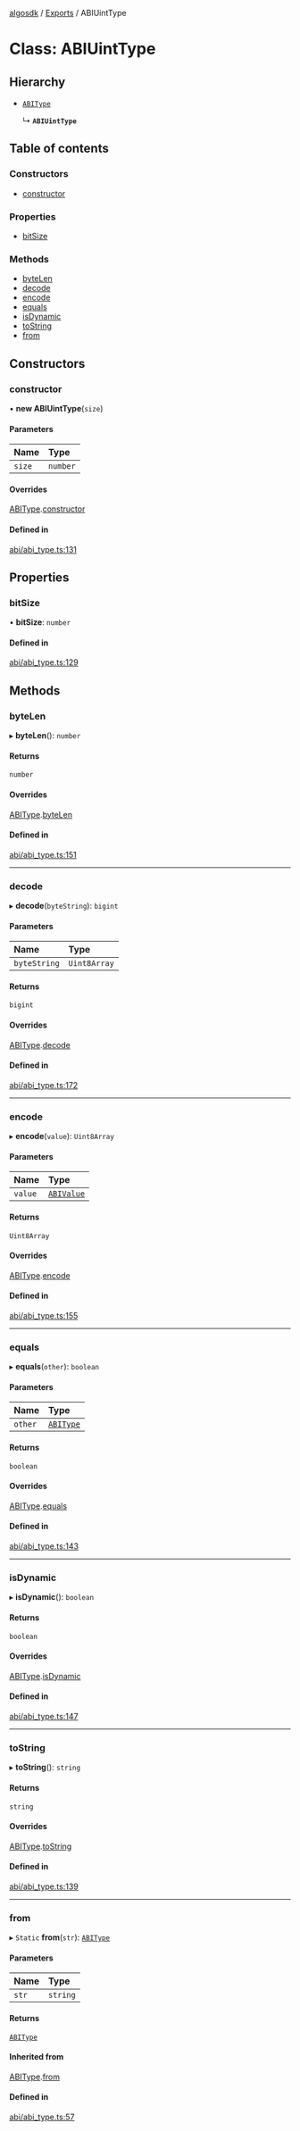 [algosdk](../README.md) / [Exports](../modules.md) / ABIUintType

# Class: ABIUintType

## Hierarchy

- [`ABIType`](ABIType.md)

  ↳ **`ABIUintType`**

## Table of contents

### Constructors

- [constructor](ABIUintType.md#constructor)

### Properties

- [bitSize](ABIUintType.md#bitsize)

### Methods

- [byteLen](ABIUintType.md#bytelen)
- [decode](ABIUintType.md#decode)
- [encode](ABIUintType.md#encode)
- [equals](ABIUintType.md#equals)
- [isDynamic](ABIUintType.md#isdynamic)
- [toString](ABIUintType.md#tostring)
- [from](ABIUintType.md#from)

## Constructors

### constructor

• **new ABIUintType**(`size`)

#### Parameters

| Name | Type |
| :------ | :------ |
| `size` | `number` |

#### Overrides

[ABIType](ABIType.md).[constructor](ABIType.md#constructor)

#### Defined in

[abi/abi_type.ts:131](https://github.com/algorand/js-algorand-sdk/blob/13a5d73/src/abi/abi_type.ts#L131)

## Properties

### bitSize

• **bitSize**: `number`

#### Defined in

[abi/abi_type.ts:129](https://github.com/algorand/js-algorand-sdk/blob/13a5d73/src/abi/abi_type.ts#L129)

## Methods

### byteLen

▸ **byteLen**(): `number`

#### Returns

`number`

#### Overrides

[ABIType](ABIType.md).[byteLen](ABIType.md#bytelen)

#### Defined in

[abi/abi_type.ts:151](https://github.com/algorand/js-algorand-sdk/blob/13a5d73/src/abi/abi_type.ts#L151)

___

### decode

▸ **decode**(`byteString`): `bigint`

#### Parameters

| Name | Type |
| :------ | :------ |
| `byteString` | `Uint8Array` |

#### Returns

`bigint`

#### Overrides

[ABIType](ABIType.md).[decode](ABIType.md#decode)

#### Defined in

[abi/abi_type.ts:172](https://github.com/algorand/js-algorand-sdk/blob/13a5d73/src/abi/abi_type.ts#L172)

___

### encode

▸ **encode**(`value`): `Uint8Array`

#### Parameters

| Name | Type |
| :------ | :------ |
| `value` | [`ABIValue`](../modules.md#abivalue) |

#### Returns

`Uint8Array`

#### Overrides

[ABIType](ABIType.md).[encode](ABIType.md#encode)

#### Defined in

[abi/abi_type.ts:155](https://github.com/algorand/js-algorand-sdk/blob/13a5d73/src/abi/abi_type.ts#L155)

___

### equals

▸ **equals**(`other`): `boolean`

#### Parameters

| Name | Type |
| :------ | :------ |
| `other` | [`ABIType`](ABIType.md) |

#### Returns

`boolean`

#### Overrides

[ABIType](ABIType.md).[equals](ABIType.md#equals)

#### Defined in

[abi/abi_type.ts:143](https://github.com/algorand/js-algorand-sdk/blob/13a5d73/src/abi/abi_type.ts#L143)

___

### isDynamic

▸ **isDynamic**(): `boolean`

#### Returns

`boolean`

#### Overrides

[ABIType](ABIType.md).[isDynamic](ABIType.md#isdynamic)

#### Defined in

[abi/abi_type.ts:147](https://github.com/algorand/js-algorand-sdk/blob/13a5d73/src/abi/abi_type.ts#L147)

___

### toString

▸ **toString**(): `string`

#### Returns

`string`

#### Overrides

[ABIType](ABIType.md).[toString](ABIType.md#tostring)

#### Defined in

[abi/abi_type.ts:139](https://github.com/algorand/js-algorand-sdk/blob/13a5d73/src/abi/abi_type.ts#L139)

___

### from

▸ `Static` **from**(`str`): [`ABIType`](ABIType.md)

#### Parameters

| Name | Type |
| :------ | :------ |
| `str` | `string` |

#### Returns

[`ABIType`](ABIType.md)

#### Inherited from

[ABIType](ABIType.md).[from](ABIType.md#from)

#### Defined in

[abi/abi_type.ts:57](https://github.com/algorand/js-algorand-sdk/blob/13a5d73/src/abi/abi_type.ts#L57)
